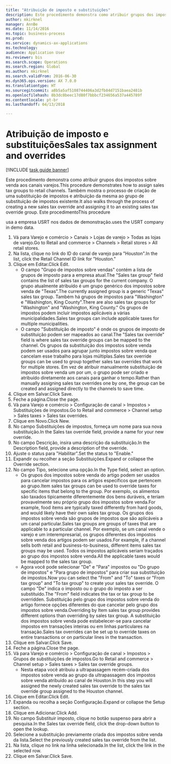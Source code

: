 ```yaml
--- 
title: "Atribuição de imposto e substituições"
description: Este procedimento demonstra como atribuir grupos dos impostos sobre venda aos canais varejos.
author: mkirknel
manager: AnnBe
ms.date: 11/14/2016
ms.topic: business-process
ms.prod: 
ms.service: dynamics-ax-applications
ms.technology: 
audience: Application User
ms.reviewer: bis
ms.search.scope: Operations
ms.search.region: Global
ms.author: mkirknel
ms.search.validFrom: 2016-06-30
ms.dyn365.ops.version: AX 7.0.0
ms.translationtype: HT
ms.sourcegitcommit: a8b5a5af5108744406a3d2fb84d7151baea2481b
ms.openlocfilehash: 8b3dc0beec17d80f7bbbcf234656a537a445789f
ms.contentlocale: pt-br
ms.lasthandoff: 04/13/2018

---
```

# <a name="sales-tax-assignment-and-overrides"></a><span data-ttu-id="cd5c0-103">Atribuição de imposto e substituições</span><span class="sxs-lookup"><span data-stu-id="cd5c0-103">Sales tax assignment and overrides</span></span>

[!INCLUDE [task guide banner](../../includes/task-guide-banner.md)]

<span data-ttu-id="cd5c0-104">Este procedimento demonstra como atribuir grupos dos impostos sobre venda aos canais varejos.</span><span class="sxs-lookup"><span data-stu-id="cd5c0-104">This procedure demonstrates how to assign sales tax groups to retail channels.</span></span> <span data-ttu-id="cd5c0-105">Também mostra o processo de criação de uma substituição de impostos e atribuição da mesma ao grupo de substituição de impostos existente.</span><span class="sxs-lookup"><span data-stu-id="cd5c0-105">It also walks through the process of creating a new sales tax override and assigning it to an existing sales tax override group.</span></span> <span data-ttu-id="cd5c0-106">Este procedimento</span><span class="sxs-lookup"><span data-stu-id="cd5c0-106">This procedure</span></span>

<span data-ttu-id="cd5c0-107">usa a empresa USRT nos dados de demonstração.</span><span class="sxs-lookup"><span data-stu-id="cd5c0-107">uses the USRT company in demo data.</span></span>

1. <span data-ttu-id="cd5c0-108">Vá para Varejo e comércio > Canais > Lojas de varejo > Todas as lojas de varejo.</span><span class="sxs-lookup"><span data-stu-id="cd5c0-108">Go to Retail and commerce > Channels > Retail stores > All retail stores.</span></span>
2. <span data-ttu-id="cd5c0-109">Na lista, clique no link do ID do canal de varejo para "Houston".</span><span class="sxs-lookup"><span data-stu-id="cd5c0-109">In the list, click the Retail Channel ID link for "Houston."</span></span>
3. <span data-ttu-id="cd5c0-110">Clique em Editar.</span><span class="sxs-lookup"><span data-stu-id="cd5c0-110">Click Edit.</span></span>
    * <span data-ttu-id="cd5c0-111">O campo "Grupo de impostos sobre vendas" contém a lista de grupos de imposto para a empresa atual.</span><span class="sxs-lookup"><span data-stu-id="cd5c0-111">The "Sales tax group" field contains the list of sales tax groups for the current company.</span></span> <span data-ttu-id="cd5c0-112">O grupo atualmente atribuído é um grupo genérico dos impostos sobre venda de "Texas".</span><span class="sxs-lookup"><span data-stu-id="cd5c0-112">The currently assigned group is a generic "Texas" sales tax group.</span></span> <span data-ttu-id="cd5c0-113">Também há grupos de impostos para "Washington" e "Washington, King County".</span><span class="sxs-lookup"><span data-stu-id="cd5c0-113">There are also sales tax groups for "Washington" and "Washington, King County."</span></span> <span data-ttu-id="cd5c0-114">Os grupos de impostos podem incluir impostos aplicáveis a várias municipalidades.</span><span class="sxs-lookup"><span data-stu-id="cd5c0-114">Sales tax groups can include applicable taxes for multiple municipalities.</span></span>  
    * <span data-ttu-id="cd5c0-115">O campo "Substituição de imposto" é onde os grupos de imposto de substituição podem ser mapeados ao canal.</span><span class="sxs-lookup"><span data-stu-id="cd5c0-115">The "Sales tax override" field is where sales tax override groups can be mapped to the channel.</span></span> <span data-ttu-id="cd5c0-116">Os grupos da substituição dos impostos sobre venda podem ser usados para agrupar junto impostos sobre venda que cancelam esse trabalho para lojas múltiplas.</span><span class="sxs-lookup"><span data-stu-id="cd5c0-116">Sales tax override groups can be used to group together sales tax overrides that work for multiple stores.</span></span> <span data-ttu-id="cd5c0-117">Em vez de atribuir manualmente substituição de impostos sobre venda um por um, o grupo pode ser criado e atribuído diretamente aos canais para ganhar o tempo.</span><span class="sxs-lookup"><span data-stu-id="cd5c0-117">Rather than manually assigning sales tax overrides one by one, the group can be created and assigned directly to the channels to save time.</span></span>  
4. <span data-ttu-id="cd5c0-118">Clique em Salvar.</span><span class="sxs-lookup"><span data-stu-id="cd5c0-118">Click Save.</span></span>
5. <span data-ttu-id="cd5c0-119">Feche a página.</span><span class="sxs-lookup"><span data-stu-id="cd5c0-119">Close the page.</span></span>
6. <span data-ttu-id="cd5c0-120">Vá para Varejo e comércio > Configuração de canal > Impostos > Substituições de impostos.</span><span class="sxs-lookup"><span data-stu-id="cd5c0-120">Go to Retail and commerce > Channel setup > Sales taxes > Sales tax overrides.</span></span>
7. <span data-ttu-id="cd5c0-121">Clique em Novo.</span><span class="sxs-lookup"><span data-stu-id="cd5c0-121">Click New.</span></span>
8. <span data-ttu-id="cd5c0-122">No campo Substituições de impostos, forneça um nome para sua nova substituição.</span><span class="sxs-lookup"><span data-stu-id="cd5c0-122">In the Sales tax override field, provide a name for your new override.</span></span>
9. <span data-ttu-id="cd5c0-123">No campo Descrição, insira uma descrição da substituição.</span><span class="sxs-lookup"><span data-stu-id="cd5c0-123">In the Description field, provide a description of the override.</span></span>
10. <span data-ttu-id="cd5c0-124">Ajuste o status para "Habilitar".</span><span class="sxs-lookup"><span data-stu-id="cd5c0-124">Set the status to "Enable."</span></span>
11. <span data-ttu-id="cd5c0-125">Expandir ou recolher a seção Substituições.</span><span class="sxs-lookup"><span data-stu-id="cd5c0-125">Expand or collapse the Override section.</span></span>
12. <span data-ttu-id="cd5c0-126">No campo Tipo, selecione uma opção.</span><span class="sxs-lookup"><span data-stu-id="cd5c0-126">In the Type field, select an option.</span></span>
    * <span data-ttu-id="cd5c0-127">Os grupos dos impostos sobre venda do artigo podem ser usados para cancelar impostos para os artigos específicos que pertencem ao grupo.</span><span class="sxs-lookup"><span data-stu-id="cd5c0-127">Item sales tax groups can be used to override taxes for specific items that belong to the group.</span></span> <span data-ttu-id="cd5c0-128">Por exemplo, os alimentos são taxados tipicamente diferentemente dos bens duráveis, e teriam provavelmente seu próprio grupo dos impostos sobre venda.</span><span class="sxs-lookup"><span data-stu-id="cd5c0-128">For example, food items are typically taxed differently from hard goods, and would likely have their own sales tax group.</span></span>     <span data-ttu-id="cd5c0-129">Os grupos dos impostos sobre venda são grupos de impostos que são aplicáveis a um canal particular.</span><span class="sxs-lookup"><span data-stu-id="cd5c0-129">Sales tax groups are groups of taxes that are applicable to a particular channel.</span></span> <span data-ttu-id="cd5c0-130">Por exemplo, se um canal vende o varejo e um interempresarial, os grupos diferentes dos impostos sobre venda dos artigos podem ser usados.</span><span class="sxs-lookup"><span data-stu-id="cd5c0-130">For example, if a channel sells both retail and business-to-business, different items sales tax groups may be used.</span></span> <span data-ttu-id="cd5c0-131">Todos os impostos aplicáveis seriam traçados ao grupo dos impostos sobre venda.</span><span class="sxs-lookup"><span data-stu-id="cd5c0-131">All the applicable taxes would be mapped to the sales tax group.</span></span>  
    * <span data-ttu-id="cd5c0-132">Agora você pode selecionar "De" e "Para" impostos ou "Do grupo de impostos" e "Para grupo de impostos" para criar sua substituição de impostos.</span><span class="sxs-lookup"><span data-stu-id="cd5c0-132">Now you can select the "From" and "To" taxes or "From tax group" and "To tax group" to create your sales tax override.</span></span>    <span data-ttu-id="cd5c0-133">O campo "De" indica o imposto ou o grupo do imposto a ser substituído.</span><span class="sxs-lookup"><span data-stu-id="cd5c0-133">The "From" field indicates the tax or tax group to be overridden.</span></span> <span data-ttu-id="cd5c0-134">Substituição pelo grupo dos impostos sobre venda do artigo fornece opções diferentes do que cancelar pelo grupo dos impostos sobre venda.</span><span class="sxs-lookup"><span data-stu-id="cd5c0-134">Overriding by Item sales tax group provides different options than overriding by sales tax group.</span></span>    <span data-ttu-id="cd5c0-135">A substituição dos impostos sobre venda pode estabelecer-se para cancelar impostos em transações inteiras ou em linhas particulares na transação.</span><span class="sxs-lookup"><span data-stu-id="cd5c0-135">Sales tax overrides can be set up to override taxes on entire transactions or on particular lines in the transaction.</span></span>  
13. <span data-ttu-id="cd5c0-136">Clique em Salvar.</span><span class="sxs-lookup"><span data-stu-id="cd5c0-136">Click Save.</span></span>
14. <span data-ttu-id="cd5c0-137">Feche a página.</span><span class="sxs-lookup"><span data-stu-id="cd5c0-137">Close the page.</span></span>
15. <span data-ttu-id="cd5c0-138">Vá para Varejo e comércio > Configuração de canal > Impostos > Grupos de substituições de impostos.</span><span class="sxs-lookup"><span data-stu-id="cd5c0-138">Go to Retail and commerce > Channel setup > Sales taxes > Sales tax override groups.</span></span>
    * <span data-ttu-id="cd5c0-139">Nesta etapa você atribuiu a ultrapassagem recém-criada dos impostos sobre venda ao grupo da ultrapassagem dos impostos sobre venda atribuído ao canal de Houston.</span><span class="sxs-lookup"><span data-stu-id="cd5c0-139">In this step you will assigned the newly created sales tax override to the sales tax override group assigned to the Houston channel.</span></span>  
16. <span data-ttu-id="cd5c0-140">Clique em Editar.</span><span class="sxs-lookup"><span data-stu-id="cd5c0-140">Click Edit.</span></span>
17. <span data-ttu-id="cd5c0-141">Expanda ou recolha a seção Configuração.</span><span class="sxs-lookup"><span data-stu-id="cd5c0-141">Expand or collapse the Setup section.</span></span>
18. <span data-ttu-id="cd5c0-142">Clique em Adicionar.</span><span class="sxs-lookup"><span data-stu-id="cd5c0-142">Click Add.</span></span>
19. <span data-ttu-id="cd5c0-143">No campo Substituir imposto, clique no botão suspenso para abrir a pesquisa.</span><span class="sxs-lookup"><span data-stu-id="cd5c0-143">In the Sales tax override field, click the drop-down button to open the lookup.</span></span>
20. <span data-ttu-id="cd5c0-144">Selecione a substituição previamente criada dos impostos sobre venda da lista.</span><span class="sxs-lookup"><span data-stu-id="cd5c0-144">Select the previously created sales tax override from the list.</span></span>
21. <span data-ttu-id="cd5c0-145">Na lista, clique no link na linha selecionada.</span><span class="sxs-lookup"><span data-stu-id="cd5c0-145">In the list, click the link in the selected row.</span></span>
22. <span data-ttu-id="cd5c0-146">Clique em Salvar.</span><span class="sxs-lookup"><span data-stu-id="cd5c0-146">Click Save.</span></span>


